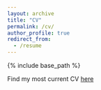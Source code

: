 ```yaml
---
layout: archive
title: "CV"
permalink: /cv/
author_profile: true
redirect_from:
  - /resume
---
```


{% include base_path %}

Find my most current CV [here](https://wolfalders.github.io/files/CV_WolfgangAlders.docx)
